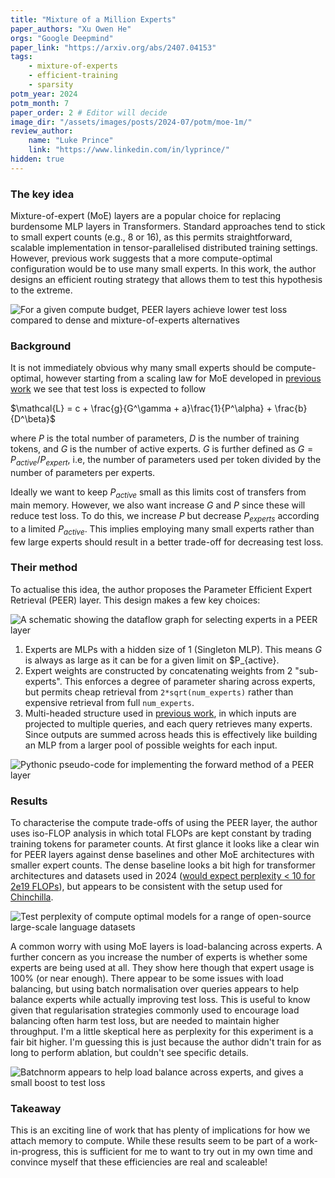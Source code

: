 ```yaml
---
title: "Mixture of a Million Experts"
paper_authors: "Xu Owen He"
orgs: "Google Deepmind"
paper_link: "https://arxiv.org/abs/2407.04153"
tags:
    - mixture-of-experts
    - efficient-training
    - sparsity
potm_year: 2024
potm_month: 7
paper_order: 2 # Editor will decide
image_dir: "/assets/images/posts/2024-07/potm/moe-1m/"
review_author:
    name: "Luke Prince"
    link: "https://www.linkedin.com/in/lyprince/"
hidden: true
---
```


### The key idea

Mixture-of-expert (MoE) layers are a popular choice for replacing burdensome MLP layers in Transformers. Standard approaches tend to stick to small expert counts (e.g., 8 or 16), as this permits straightforward, scalable implementation in tensor-parallelised distributed training settings. However, previous work suggests that a more compute-optimal configuration would be to use many small experts. In this work, the author designs an efficient routing strategy that allows them to test this hypothesis to the extreme.

<img src="{{ page.image_dir | append: 'FIG-Isoflop.png' | relative_url }}" alt="For a given compute budget, PEER layers achieve lower test loss compared to dense and mixture-of-experts alternatives">

### Background

It is not immediately obvious why many small experts should be compute-optimal, however starting from a scaling law for MoE developed in [previous work](https://arxiv.org/abs/2402.07871) we see that test loss is expected to follow

$\mathcal{L} = c + \frac{g}{G^\gamma + a}\frac{1}{P^\alpha} + \frac{b}{D^\beta}$

where $P$ is the total number of parameters, $D$ is the number of training tokens, and $G$ is the number of active experts. $G$ is further defined as $G = P_{active}/P_{expert}$, i.e, the number of parameters used per token divided by the number of parameters per experts.

Ideally we want to keep $P_{active}$ small as this limits cost of transfers from main memory. However, we also want increase $G$ and $P$ since these will reduce test loss. To do this, we increase $P$ but decrease $P_{experts}$ according to a limited $P_{active}$. This implies employing many small experts rather than few large experts should result in a better trade-off for decreasing test loss.

### Their method

To actualise this idea, the author proposes the Parameter Efficient Expert Retrieval (PEER) layer. This design makes a few key choices:

<img src="{{ page.image_dir | append: 'FIG-Schema.png' | relative_url }}" alt="A schematic showing the dataflow graph for selecting experts in a PEER layer">

1. Experts are MLPs with a hidden size of 1 (Singleton MLP). This means $G$ is always as large as it can be for a given limit on $P_{active}.
2. Expert weights are constructed by concatenating weights from 2 "sub-experts". This enforces a degree of parameter sharing across experts, but permits cheap retrieval from `2*sqrt(num_experts)` rather than expensive retrieval from full `num_experts`.
3. Multi-headed structure used in [previous work](https://arxiv.org/abs/1907.05242), in which inputs are projected to multiple queries, and each query retrieves many experts. Since outputs are summed across heads this is effectively like building an MLP from a larger pool of possible weights for each input.

<img src="{{ page.image_dir | append: 'ALGO-PEER.png' | relative_url }}" alt="Pythonic pseudo-code for implementing the forward method of a PEER layer">

### Results

To characterise the compute trade-offs of using the PEER layer, the author uses iso-FLOP analysis in which total FLOPs are kept constant by trading training tokens for parameter counts. At first glance it looks like a clear win for PEER layers against dense baselines and other MoE architectures with smaller expert counts. The dense baseline looks a bit high for transformer architectures and datasets used in 2024 ([would expect perplexity < 10 for 2e19 FLOPs](https://arxiv.org/abs/2304.03208)), but appears to be consistent with the setup used for [Chinchilla](https://arxiv.org/abs/2203.15556).

<img src="{{ page.image_dir | append: 'TBL-PPL.png' | relative_url }}" alt="Test perplexity of compute optimal models for a range of open-source large-scale language datasets">

A common worry with using MoE layers is load-balancing across experts. A further concern as you increase the number of experts is whether some experts are being used at all. They show here though that expert usage is 100% (or near enough). There appear to be some issues with load balancing, but using batch normalisation over queries appears to help balance experts while actually improving test loss. This is useful to know given that regularisation strategies commonly used to encourage load balancing often harm test loss, but are needed to maintain higher throughput. I'm a little skeptical here as perplexity for this experiment is a fair bit higher. I'm guessing this is just because the author didn't train for as long to perform ablation, but couldn't see specific details.

<img src="{{ page.image_dir | append: 'TBL-Batchnorm-Balance.png' | relative_url }}" alt="Batchnorm appears to help load balance across experts, and gives a small boost to test loss">

### Takeaway

This is an exciting line of work that has plenty of implications for how we attach memory to compute. While these results seem to be part of a work-in-progress, this is sufficient for me to want to try out in my own time and convince myself that these efficiencies are real and scaleable!
